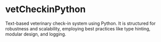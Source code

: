 # vetCheckinPython
Text-based veterinary check-in system using Python. It is structured for robustness and scalability, employing best practices like type hinting, modular design, and logging.
